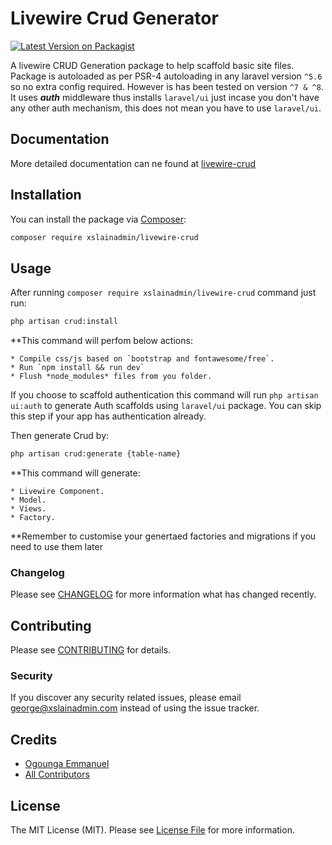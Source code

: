# Livewire Crud Generator

[![Latest Version on Packagist](https://img.shields.io/packagist/v/ogoungaemmanuel/livewire-crud.svg?style=flat-square)](https://packagist.org/packages/ogoungaemmanuel/livewire-crud)

A livewire CRUD Generation package to help scaffold basic site files. Package is autoloaded as per PSR-4 autoloading in any laravel version `^5.6` so no extra config required. However is has been tested on version `^7 & ^8`. It uses ***auth*** middleware thus installs `laravel/ui` just incase you don't have any other auth mechanism, this does not mean you have to use `laravel/ui`.

## Documentation

More detailed documentation can ne found at [livewire-crud](https://ogoungaemmanuel.github.io/#/)

## Installation

You can install the package via [Composer](https://getcomposer.org/):

```bash
composer require xslainadmin/livewire-crud
```

## Usage

After running `composer require xslainadmin/livewire-crud` command just run:

```bash
php artisan crud:install
```
**This command will perfom below actions:

    * Compile css/js based on `bootstrap and fontawesome/free`.
    * Run `npm install && run dev`
    * Flush *node_modules* files from you folder.

If you choose to scaffold authentication this command will run `php artisan ui:auth`
to generate Auth scaffolds using `laravel/ui` package. You can skip this step if your app has authentication already.

Then generate Crud by:

```bash
php artisan crud:generate {table-name}
```
**This command will generate:

    * Livewire Component.
    * Model.
    * Views.    
    * Factory.
    
**Remember to customise your genertaed factories and migrations if you need to use them later

### Changelog

Please see [CHANGELOG](CHANGELOG.md) for more information what has changed recently.

## Contributing

Please see [CONTRIBUTING](CONTRIBUTING.md) for details.

### Security

If you discover any security related issues, please email george@xslainadmin.com instead of using the issue tracker.

## Credits

- [Ogounga Emmanuel](https://github.com/xslainadmin)
- [All Contributors](../../contributors)

## License

The MIT License (MIT). Please see [License File](LICENSE.md) for more information.
